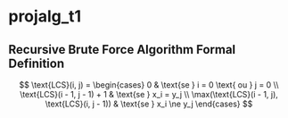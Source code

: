 # projalg_t1

## Recursive Brute Force Algorithm Formal Definition

$$
\text{LCS}(i, j) =
\begin{cases}
0 & \text{se } i = 0 \text{ ou } j = 0 \\
\text{LCS}(i - 1, j - 1) + 1 & \text{se } x_i = y_j \\
\max(\text{LCS}(i - 1, j), \text{LCS}(i, j - 1)) & \text{se } x_i \ne y_j
\end{cases}
$$

